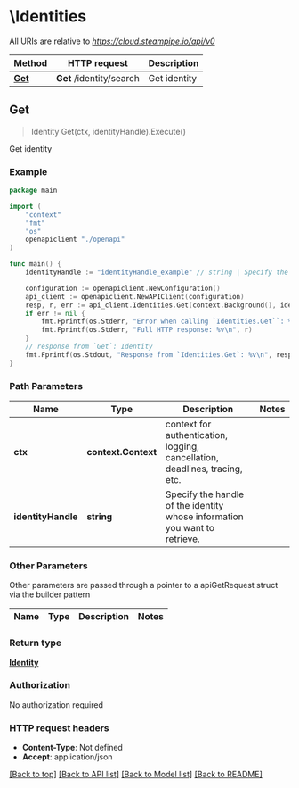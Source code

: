 # \Identities

All URIs are relative to *https://cloud.steampipe.io/api/v0*

Method | HTTP request | Description
------------- | ------------- | -------------
[**Get**](Identities.md#Get) | **Get** /identity/search | Get identity



## Get

> Identity Get(ctx, identityHandle).Execute()

Get identity



### Example

```go
package main

import (
    "context"
    "fmt"
    "os"
    openapiclient "./openapi"
)

func main() {
    identityHandle := "identityHandle_example" // string | Specify the handle of the identity whose information you want to retrieve.

    configuration := openapiclient.NewConfiguration()
    api_client := openapiclient.NewAPIClient(configuration)
    resp, r, err := api_client.Identities.Get(context.Background(), identityHandle).Execute()
    if err != nil {
        fmt.Fprintf(os.Stderr, "Error when calling `Identities.Get``: %v\n", err)
        fmt.Fprintf(os.Stderr, "Full HTTP response: %v\n", r)
    }
    // response from `Get`: Identity
    fmt.Fprintf(os.Stdout, "Response from `Identities.Get`: %v\n", resp)
}
```

### Path Parameters


Name | Type | Description  | Notes
------------- | ------------- | ------------- | -------------
**ctx** | **context.Context** | context for authentication, logging, cancellation, deadlines, tracing, etc.
**identityHandle** | **string** | Specify the handle of the identity whose information you want to retrieve. | 

### Other Parameters

Other parameters are passed through a pointer to a apiGetRequest struct via the builder pattern


Name | Type | Description  | Notes
------------- | ------------- | ------------- | -------------


### Return type

[**Identity**](Identity.md)

### Authorization

No authorization required

### HTTP request headers

- **Content-Type**: Not defined
- **Accept**: application/json

[[Back to top]](#) [[Back to API list]](../README.md#documentation-for-api-endpoints)
[[Back to Model list]](../README.md#documentation-for-models)
[[Back to README]](../README.md)

